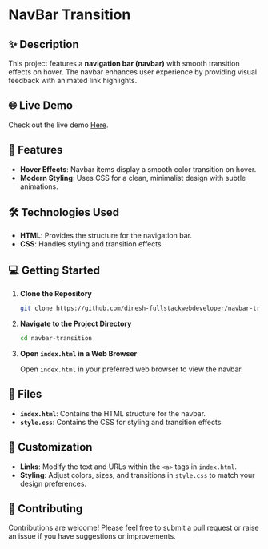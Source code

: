 # NavBar Transition

## ✨ Description

This project features a **navigation bar (navbar)** with smooth transition effects on hover. The navbar enhances user experience by providing visual feedback with animated link highlights.

## 🌐 Live Demo

Check out the live demo [Here](https://66c16b50832d570ab9f48999--dinesh-navbar-transition-effects.netlify.app/).

## 🚀 Features

- **Hover Effects**: Navbar items display a smooth color transition on hover.
- **Modern Styling**: Uses CSS for a clean, minimalist design with subtle animations.

## 🛠 Technologies Used

- **HTML**: Provides the structure for the navigation bar.
- **CSS**: Handles styling and transition effects.

## 💻 Getting Started

1. **Clone the Repository**

   ```bash
   git clone https://github.com/dinesh-fullstackwebdeveloper/navbar-transition-effects.git
   ```

2. **Navigate to the Project Directory**

   ```bash
   cd navbar-transition
   ```

3. **Open `index.html` in a Web Browser**

   Open `index.html` in your preferred web browser to view the navbar.

## 📁 Files

- **`index.html`**: Contains the HTML structure for the navbar.
- **`style.css`**: Contains the CSS for styling and transition effects.

## 🎨 Customization

- **Links**: Modify the text and URLs within the `<a>` tags in `index.html`.
- **Styling**: Adjust colors, sizes, and transitions in `style.css` to match your design preferences.

## 🤝 Contributing

Contributions are welcome! Please feel free to submit a pull request or raise an issue if you have suggestions or improvements.
